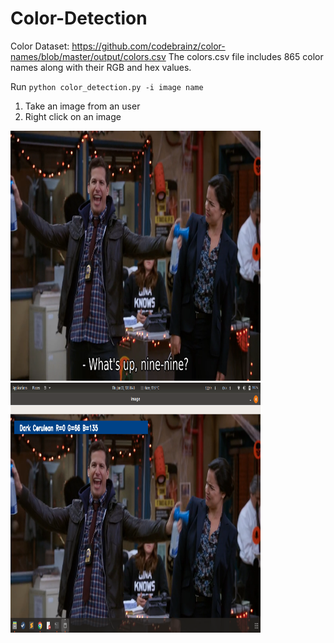 # Color-Detection

Color Dataset: https://github.com/codebrainz/color-names/blob/master/output/colors.csv
The colors.csv file includes 865 color names along with their RGB and hex values.

Run ```python color_detection.py -i image name```


1. Take an image from an user
2. Right click on an image

<img src="https://github.com/arjit3004/Color-Detection/blob/master/b99.png" height= 400 width=400>  <img  src="https://github.com/arjit3004/Color-Detection/blob/master/shot.png" height= 400 width=400> 
